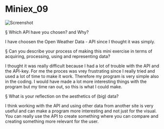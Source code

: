 # Miniex_09

![Screenshot](https://github.com/mariakopo/Miniex_09/blob/gh-pages/Sk%C3%A6rmbillede%202017-04-17%20kl.%2022.08.37.png)


§ Which API have you chosen? and Why?

I have choosen the Open Weather Data - API since I thought it was simply. 


§ Can you describe your process of making this mini exercise in terms of acquiring, processing, using and representing data?

I thought it was really difficult because I had a lot of trouble with the API and the API-key. For me the proces was vrey frustrating since I really tried and used a lot of time to make it work. Therefore my program is very simple also in the coding. I would have made a lot more interesting things with the program but my time ran out, so this is what I could make. 


§ What is your reflection on the aesthetics of (big) data?

I think working with the API and using other data from another site is very useful and can make a program more interesting and not just for the visual. You can really use the API to create something where you can compare and creating something more relevant for the user. 
